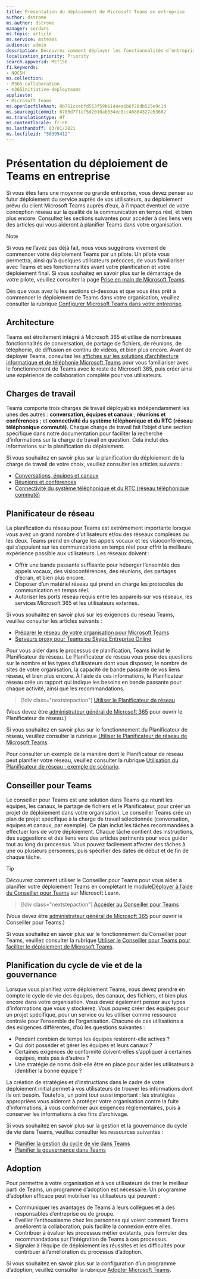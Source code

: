 ```yaml
---
title: Présentation du déploiement de Microsoft Teams en entreprise
author: dstrome
ms.author: dstrome
manager: serdars
ms.topic: article
ms.service: msteams
audience: admin
description: Découvrez comment déployer les fonctionnalités d’entreprise de Microsoft Teams.
localization_priority: Priority
search.appverid: MET150
f1.keywords:
- NOCSH
ms.collection:
- M365-collaboration
- m365initiative-deployteams
appliesto:
- Microsoft Teams
ms.openlocfilehash: 8b751ccebfd553f59b6144ea6b6f28db515e9c1d
ms.sourcegitcommit: 6785d7f1ef5d2010ab334ec8cc46884327a53662
ms.translationtype: HT
ms.contentlocale: fr-FR
ms.lasthandoff: 03/01/2021
ms.locfileid: "50395412"
---
```

# <a name="teams-enterprise-deployment-overview"></a>Présentation du déploiement de Teams en entreprise

Si vous êtes fans une moyenne ou grande entreprise, vous devez penser au futur déploiement du service auprès de vos utilisateurs, au déploiement prévu du client Microsoft Teams auprès d’eux, à l’impact éventuel de votre conception réseau sur la qualité de la communication en temps réel, et bien plus encore. Consultez les sections suivantes pour accéder à des liens vers des articles qui vous aideront à planifier Teams dans votre organisation.

> [!NOTE]
> Si vous ne l’avez pas déjà fait, nous vous suggérons vivement de commencer votre déploiement Teams par un pilote. Un pilote vous permettra, ainsi qu'à quelques utilisateurs précoces, de vous familiariser avec Teams et ses fonctionnalités avant votre planification et votre déploiement final. Si vous souhaitez en savoir plus sur le démarrage de votre pilote, veuillez consulter la page [Prise en main de Microsoft Teams](get-started-with-teams-quick-start.md).

Dès que vous avez lu les sections ci-dessous et que vous êtes prêt à commencer le déploiement de Teams dans votre organisation, veuillez consulter la rubrique [Configurer Microsoft Teams dans votre entreprise](deploy-enterprise-setup.md).

## <a name="architecture"></a>Architecture

Teams est étroitement intégré à Microsoft 365 et utilise de nombreuses fonctionnalités de conversation, de partage de fichiers, de réunions, de téléphonie, de diffusion en continu de vidéos, et bien plus encore. Avant de déployer Teams, consultez les [affiches sur les solutions d’architecture informatique et de téléphonie Microsoft Teams](teams-architecture-solutions-posters.md) pour vous familiariser avec le fonctionnement de Teams avec le reste de Microsoft 365, puis créer ainsi une expérience de collaboration complète pour vos utilisateurs.

## <a name="workloads"></a>Charges de travail

Teams comporte trois charges de travail déployables indépendamment les unes des autres : **conversation, équipes et canaux** ; **réunions et conférences** ; et **connectivité du système téléphonique et du RTC (réseau téléphonique commuté)**. Chaque charge de travail fait l’objet d’une section spécifique dans notre documentation pour faciliter la recherche d’informations sur la charge de travail en question. Cela inclut des informations sur la planification du déploiement.

Si vous souhaitez en savoir plus sur la planification du déploiement de la charge de travail de votre choix, veuillez consulter les articles suivants :

- [Conversations, équipes et canaux](deploy-chat-teams-channels-microsoft-teams-landing-page.md)
- [Réunions et conférences](deploy-meetings-microsoft-teams-landing-page.md)
- [Connectivité du système téléphonique et du RTC (réseau téléphonique commuté)](cloud-voice-landing-page.md)

## <a name="network-planner"></a>Planificateur de réseau

La planification du réseau pour Teams est extrêmement importante lorsque vous avez un grand nombre d’utilisateurs et/ou des réseaux complexes ou les deux. Teams prend en charge les appels vocaux et les visioconférences, qui s’appuient sur les communications en temps réel pour offrir la meilleure expérience possible aux utilisateurs. Les réseaux doivent :

- Offrir une bande passante suffisante pour héberger l’ensemble des appels vocaux, des visioconférences, des réunions, des partages d’écran, et bien plus encore.
- Disposer d’un matériel réseau qui prend en charge les protocoles de communication en temps réel.
- Autoriser les ports réseau requis entre les appareils sur vos réseaux, les services Microsoft 365 et les utilisateurs externes.

Si vous souhaitez en savoir plus sur les exigences du réseau Teams, veuillez consulter les articles suivants :

- [Préparer le réseau de votre organisation pour Microsoft Teams](prepare-network.md)
- [Serveurs proxy pour Teams ou Skype Entreprise Online](proxy-servers-for-skype-for-business-online.md)

Pour vous aider dans le processus de planification, Teams inclut le Planificateur de réseau. Le Planificateur de réseau vous pose des questions sur le nombre et les types d’utilisateurs dont vous disposez, le nombre de sites de votre organisation, la capacité de bande passante de vos liens réseau, et bien plus encore. À l’aide de ces informations, le Planificateur réseau crée un rapport qui indique les besoins en bande passante pour chaque activité, ainsi que les recommandations.

 > [!div class="nextstepaction"]
> [Utiliser le Planificateur de réseau](https://admin.teams.microsoft.com/networkplanner/organization)

(Vous devez être [administrateur général de Microsoft 365](/microsoft-365/admin/add-users/about-admin-roles#commonly-used-microsoft-365-admin-center-roles) pour ouvrir le Planificateur de réseau.)

Si vous souhaitez en savoir plus sur le fonctionnement du Planificateur de réseau, veuillez consulter la rubrique [Utiliser le Planificateur de réseau de Microsoft Teams](network-planner.md).

Pour consulter un exemple de la manière dont le Planificateur de réseau peut planifier votre réseau, veuillez consulter la rubrique [Utilisation du Planificateur de réseau : exemple de scénario](tutorial-network-planner-example.yml).

## <a name="teams-advisor"></a>Conseiller pour Teams

Le conseiller pour Teams est une solution dans Teams qui réunit les équipes, les canaux, le partage de fichiers et le Planificateur, pour créer un projet de déploiement dans votre organisation. Le conseiller Teams crée un plan de projet spécifique à la charge de travail sélectionnée (conversation, équipes et canaux, par exemple). Ce plan inclut les tâches recommandées à effectuer lors de votre déploiement. Chaque tâche contient des instructions, des suggestions et des liens vers des articles pertinents pour vous guider tout au long du processus. Vous pouvez facilement affecter des tâches à une ou plusieurs personnes, puis spécifier des dates de début et de fin de chaque tâche.

> [!TIP]
> Découvrez comment utiliser le Conseiller pour Teams pour vous aider à planifier votre déploiement Teams en complétant le module[Déployer à l’aide du Conseiller pour Teams](https://docs.microsoft.com/learn/modules/m365-teams-rollout-using-advisor/) sur Microsoft Learn.

> [!div class="nextstepaction"]
> [Accéder au Conseiller pour Teams](https://admin.teams.microsoft.com/teams-deployment)

(Vous devez être [administrateur général de Microsoft 365](/microsoft-365/admin/add-users/about-admin-roles#commonly-used-microsoft-365-admin-center-roles) pour ouvrir le Conseiller pour Teams.)

Si vous souhaitez en savoir plus sur le fonctionnement du Conseiller pour Teams, veuillez consulter la rubrique [Utiliser le Conseiller pour Teams pour faciliter le déploiement de Microsoft Teams](use-advisor-teams-roll-out.md).

## <a name="lifecycle-and-governance-planning"></a>Planification du cycle de vie et de la gouvernance

Lorsque vous planifiez votre déploiement Teams, vous devez prendre en compte le cycle de vie des équipes, des canaux, des fichiers, et bien plus encore dans votre organisation. Vous devez également penser aux types d’informations que vous y stockerez. Vous pouvez créer des équipes pour un projet spécifique, pour un service ou les utiliser comme ressource centrale pour l’ensemble de l’organisation. Chacune de ces utilisations a des exigences différentes, d’où les questions suivantes :

- Pendant combien de temps les équipes resteront-elle actives ?
- Qui doit posséder et gérer les équipes et leurs canaux ?
- Certaines exigences de conformité doivent-elles s’appliquer à certaines équipes, mais pas à d’autres ?
- Une stratégie de noms doit-elle être en place pour aider les utilisateurs à identifier la bonne équipe ?

La création de stratégies et d’instructions dans le cadre de votre déploiement initial permet à vos utilisateurs de trouver les informations dont ils ont besoin. Toutefois, un point tout aussi important : les stratégies appropriées vous aideront à protéger votre organisation contre la fuite d’informations, à vous conformer aux exigences réglementaires, puis à conserver les informations à des fins d’archivage.

Si vous souhaitez en savoir plus sur la gestion et la gouvernance du cycle de vie dans Teams, veuillez consulter les ressources suivantes :

- [Planifier la gestion du cycle de vie dans Teams](plan-teams-lifecycle.md)
- [Planifier la gouvernance dans Teams](plan-teams-governance.md)

## <a name="adoption"></a>Adoption

Pour permettre à votre organisation et à vos utilisateurs de tirer le meilleur parti de Teams, un programme d’adoption est nécessaire. Un programme d’adoption efficace peut mobiliser les utilisateurs qui peuvent :

- Communiquer les avantages de Teams à leurs collègues et à des responsables d’entreprise ou de groupe.
- Éveiller l’enthousiasme chez les personnes qui voient comment Teams améliorent la collaboration, puis facilite la connexion entre elles.
- Contribuer à évaluer les processus métier existants, puis formuler des recommandations sur l’intégration de Teams à ces processus.
- Signaler à l’équipe de déploiement les réussites et les difficultés pour contribuer à l’amélioration du processus d’adoption.

Si vous souhaitez en savoir plus sur la configuration d’un programme d’adoption, veuillez consulter la rubrique [Adopter Microsoft Teams](adopt-microsoft-teams-landing-page.md).